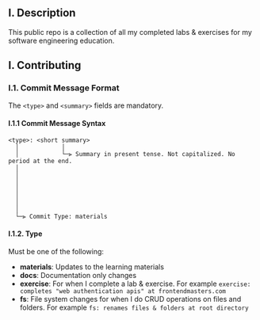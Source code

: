 ## I. Description
This public repo is a collection of all my completed labs & exercises for my software engineering education.

## I. Contributing
### I.1. Commit Message Format
The `<type>` and `<summary>` fields are mandatory.

#### I.1.1 Commit Message Syntax
```
<type>: <short summary>
  │            │
  │            └─⫸ Summary in present tense. Not capitalized. No period at the end.
  │
  │ 
  │
  │
  │
  │
  │
  └─⫸ Commit Type: materials
```

#### I.1.2. Type
Must be one of the following:
* **materials**: Updates to the learning materials
* **docs**: Documentation only changes
* **exercise**: For when I complete a lab & exercise. For example `exercise: completes "web authentication apis" at frontendmasters.com`
* **fs**: File system changes for when I do CRUD operations on files and folders. For example `fs: renames files & folders at root directory`